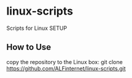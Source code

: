 # linux-scripts
Scripts for Linux SETUP

## How to Use
copy the repository to the Linux box: git clone https://github.com/ALFinternet/linux-scripts.git
